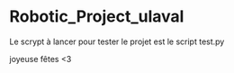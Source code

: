 # Robotic_Project_ulaval

Le scrypt à lancer pour tester le projet est le script test.py

joyeuse fêtes <3 